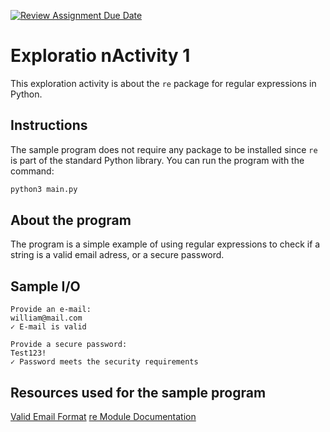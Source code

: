 [![Review Assignment Due Date](https://classroom.github.com/assets/deadline-readme-button-24ddc0f5d75046c5622901739e7c5dd533143b0c8e959d652212380cedb1ea36.svg)](https://classroom.github.com/a/oB7VDeFN)

# Exploratio nActivity 1

This exploration activity is about the `re` package for regular expressions in Python.

## Instructions

The sample program does not require any package to be installed since `re` is part of the standard Python library.  You can run the program with the command:

```bash
python3 main.py
```

## About the program

The program is a simple example of using regular expressions to check if a string is a valid email adress, or a secure password.

## Sample I/O

```
Provide an e-mail: 
william@mail.com
✓ E-mail is valid

Provide a secure password:
Test123!
✓ Password meets the security requirements
```

## Resources used for the sample program

[Valid Email Format](https://help.xmatters.com/ondemand/trial/valid_email_format.htm)
[re Module Documentation](https://docs.python.org/3/library/re.html)